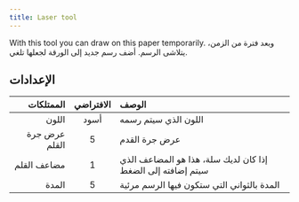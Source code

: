 ```yaml
---
title: Laser tool
---
```


With this tool you can draw on this paper temporarily. وبعد فترة من الزمن، يتلاشى الرسم. أضف رسم جديد إلى الورقة لجعلها تلغي.

## الإعدادات

|     الممتلكات | الافتراضي | الوصف                                                       |
| ------------: | :-------: | :---------------------------------------------------------- |
|         اللون |    أسود   | اللون الذي سيتم رسمه                                        |
| عرض جرة القلم |     5     | عرض جرة القدم                                               |
|   مضاعف القلم |     1     | إذا كان لديك سلة، هذا هو المضاعف الذي سيتم إضافته إلى الضغط |
|         المدة |     5     | المدة بالثواني التي ستكون فيها الرسم مرئية                  |
